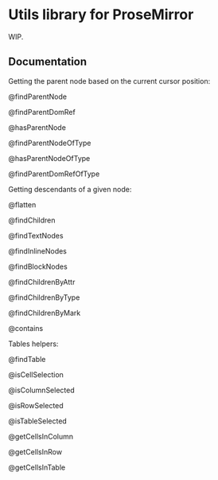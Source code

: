 # Utils library for ProseMirror

WIP.

## Documentation

Getting the parent node based on the current cursor position:

@findParentNode

@findParentDomRef

@hasParentNode

@findParentNodeOfType

@hasParentNodeOfType

@findParentDomRefOfType

Getting descendants of a given node:

@flatten

@findChildren

@findTextNodes

@findInlineNodes

@findBlockNodes

@findChildrenByAttr

@findChildrenByType

@findChildrenByMark

@contains

Tables helpers:

@findTable

@isCellSelection

@isColumnSelected

@isRowSelected

@isTableSelected

@getCellsInColumn

@getCellsInRow

@getCellsInTable
